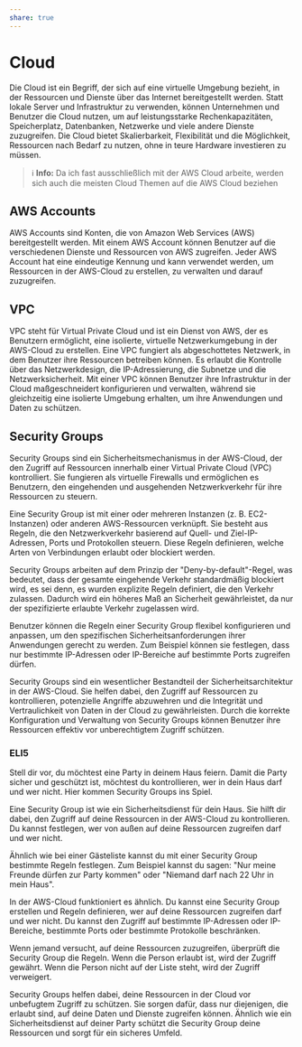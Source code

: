 ```yaml
---
share: true  
--- 
```

# Cloud
Die Cloud ist ein Begriff, der sich auf eine virtuelle Umgebung bezieht, in der Ressourcen und Dienste über das Internet bereitgestellt werden. Statt lokale Server und Infrastruktur zu verwenden, können Unternehmen und Benutzer die Cloud nutzen, um auf leistungsstarke Rechenkapazitäten, Speicherplatz, Datenbanken, Netzwerke und viele andere Dienste zuzugreifen. Die Cloud bietet Skalierbarkeit, Flexibilität und die Möglichkeit, Ressourcen nach Bedarf zu nutzen, ohne in teure Hardware investieren zu müssen.

> ℹ **Info:** Da ich fast ausschließlich mit der AWS Cloud arbeite, werden sich auch die meisten Cloud Themen auf die AWS Cloud beziehen



## AWS Accounts
AWS Accounts sind Konten, die von Amazon Web Services (AWS) bereitgestellt werden. Mit einem AWS Account können Benutzer auf die verschiedenen Dienste und Ressourcen von AWS zugreifen. Jeder AWS Account hat eine eindeutige Kennung und kann verwendet werden, um Ressourcen in der AWS-Cloud zu erstellen, zu verwalten und darauf zuzugreifen.


## VPC
VPC steht für Virtual Private Cloud und ist ein Dienst von AWS, der es Benutzern ermöglicht, eine isolierte, virtuelle Netzwerkumgebung in der AWS-Cloud zu erstellen. Eine VPC fungiert als abgeschottetes Netzwerk, in dem Benutzer ihre Ressourcen betreiben können. Es erlaubt die Kontrolle über das Netzwerkdesign, die IP-Adressierung, die Subnetze und die Netzwerksicherheit. Mit einer VPC können Benutzer ihre Infrastruktur in der Cloud maßgeschneidert konfigurieren und verwalten, während sie gleichzeitig eine isolierte Umgebung erhalten, um ihre Anwendungen und Daten zu schützen.


## Security Groups
Security Groups sind ein Sicherheitsmechanismus in der AWS-Cloud, der den Zugriff auf Ressourcen innerhalb einer Virtual Private Cloud (VPC) kontrolliert. Sie fungieren als virtuelle Firewalls und ermöglichen es Benutzern, den eingehenden und ausgehenden Netzwerkverkehr für ihre Ressourcen zu steuern.

Eine Security Group ist mit einer oder mehreren Instanzen (z. B. EC2-Instanzen) oder anderen AWS-Ressourcen verknüpft. Sie besteht aus Regeln, die den Netzwerkverkehr basierend auf Quell- und Ziel-IP-Adressen, Ports und Protokollen steuern. Diese Regeln definieren, welche Arten von Verbindungen erlaubt oder blockiert werden.

Security Groups arbeiten auf dem Prinzip der "Deny-by-default"-Regel, was bedeutet, dass der gesamte eingehende Verkehr standardmäßig blockiert wird, es sei denn, es wurden explizite Regeln definiert, die den Verkehr zulassen. Dadurch wird ein höheres Maß an Sicherheit gewährleistet, da nur der spezifizierte erlaubte Verkehr zugelassen wird.

Benutzer können die Regeln einer Security Group flexibel konfigurieren und anpassen, um den spezifischen Sicherheitsanforderungen ihrer Anwendungen gerecht zu werden. Zum Beispiel können sie festlegen, dass nur bestimmte IP-Adressen oder IP-Bereiche auf bestimmte Ports zugreifen dürfen.

Security Groups sind ein wesentlicher Bestandteil der Sicherheitsarchitektur in der AWS-Cloud. Sie helfen dabei, den Zugriff auf Ressourcen zu kontrollieren, potenzielle Angriffe abzuwehren und die Integrität und Vertraulichkeit von Daten in der Cloud zu gewährleisten. Durch die korrekte Konfiguration und Verwaltung von Security Groups können Benutzer ihre Ressourcen effektiv vor unberechtigtem Zugriff schützen.

### ELI5
Stell dir vor, du möchtest eine Party in deinem Haus feiern. Damit die Party sicher und geschützt ist, möchtest du kontrollieren, wer in dein Haus darf und wer nicht. Hier kommen Security Groups ins Spiel.

Eine Security Group ist wie ein Sicherheitsdienst für dein Haus. Sie hilft dir dabei, den Zugriff auf deine Ressourcen in der AWS-Cloud zu kontrollieren. Du kannst festlegen, wer von außen auf deine Ressourcen zugreifen darf und wer nicht.

Ähnlich wie bei einer Gästeliste kannst du mit einer Security Group bestimmte Regeln festlegen. Zum Beispiel kannst du sagen: "Nur meine Freunde dürfen zur Party kommen" oder "Niemand darf nach 22 Uhr in mein Haus".

In der AWS-Cloud funktioniert es ähnlich. Du kannst eine Security Group erstellen und Regeln definieren, wer auf deine Ressourcen zugreifen darf und wer nicht. Du kannst den Zugriff auf bestimmte IP-Adressen oder IP-Bereiche, bestimmte Ports oder bestimmte Protokolle beschränken.

Wenn jemand versucht, auf deine Ressourcen zuzugreifen, überprüft die Security Group die Regeln. Wenn die Person erlaubt ist, wird der Zugriff gewährt. Wenn die Person nicht auf der Liste steht, wird der Zugriff verweigert.

Security Groups helfen dabei, deine Ressourcen in der Cloud vor unbefugtem Zugriff zu schützen. Sie sorgen dafür, dass nur diejenigen, die erlaubt sind, auf deine Daten und Dienste zugreifen können. Ähnlich wie ein Sicherheitsdienst auf deiner Party schützt die Security Group deine Ressourcen und sorgt für ein sicheres Umfeld.